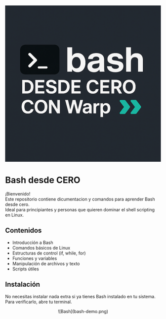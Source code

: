 ![Logo Bash desde cero con Warp](./bash_warp.png)

# Bash desde CERO

¡Bienvenido!  
Este repositorio contiene dicumentacion y comandos para aprender Bash desde cero.  
Ideal para principiantes y personas que quieren dominar el shell scripting en Linux.

## Contenidos

- Introducción a Bash
- Comandos básicos de Linux
- Estructuras de control (if, while, for)
- Funciones y variables
- Manipulación de archivos y texto
- Scripts útiles

## Instalación

No necesitas instalar nada extra si ya tienes Bash instalado en tu sistema.  
Para verificarlo, abre tu terminal.

<p align="center">
![Bash](bash-demo.png)
</p>  

